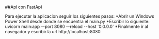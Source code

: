 ##Api con FastApi

Para ejecutar la aplicacion seguir los siguientes pasos:
*Abrir un Windows Power Shell desde donde se encuentra el main.py
*Escribir lo siguiente: uvicorn main:app --port 8080 --reload --host '0.0.0.0'
*Finalmente ir al navegador y escribir la url http://localhost:8080

